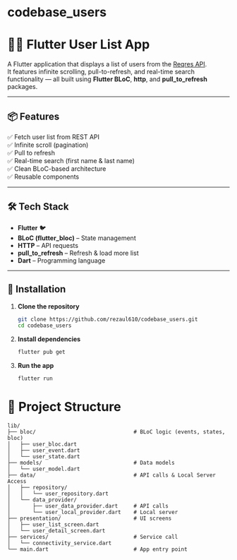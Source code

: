 # codebase_users

# 🧑‍💼 Flutter User List App

A Flutter application that displays a list of users from the [Reqres API](https://reqres.in/api/users).  
It features infinite scrolling, pull-to-refresh, and real-time search functionality — all built using **Flutter BLoC**, **http**, and **pull_to_refresh** packages.

---

## 📦 Features

✅ Fetch user list from REST API  
✅ Infinite scroll (pagination)  
✅ Pull to refresh  
✅ Real-time search (first name & last name)  
✅ Clean BLoC-based architecture  
✅ Reusable components  

---

## 🛠️ Tech Stack

- **Flutter** 🐦  
- **BLoC (flutter_bloc)** – State management  
- **HTTP** – API requests  
- **pull_to_refresh** – Refresh & load more list  
- **Dart** – Programming language  

---

## 🔧 Installation

1. **Clone the repository**
   ```bash
   git clone https://github.com/rezaul610/codebase_users.git
   cd codebase_users
2. **Install dependencies**
    ```bash
    flutter pub get
3. **Run the app**
    ```bash
    flutter run


# 📁 Project Structure
    lib/
    ├── bloc/                               # BLoC logic (events, states, bloc)
    │   ├── user_bloc.dart
    │   ├── user_event.dart
    │   └── user_state.dart
    ├── models/                             # Data models
    │   └── user_model.dart
    ├── data/                               # API calls & Local Server Access
    │   ├── repository/
    │   │   └── user_repository.dart
    │   └── data_provider/             
    │       ├── user_data_provider.dart     # API calls
    │       └── user_local_provider.dart    # Local server 
    ├── presentation/                       # UI screens
    │   ├── user_list_screen.dart
    │   └── user_detail_screen.dart
    ├── services/                           # Service call 
    │   └── connectivity_service.dart
    └── main.dart                           # App entry point


